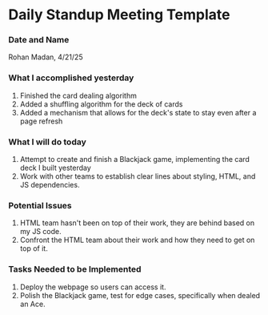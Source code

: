# Daily Standup Meeting Template

### Date and Name
Rohan Madan, 4/21/25

### What I accomplished yesterday
1. Finished the card dealing algorithm
2. Added a shuffling algorithm for the deck of cards
3. Added a mechanism that allows for the deck's state to stay even after a page refresh
   

### What I will do today
1. Attempt to create and finish a Blackjack game, implementing the card deck I built yesterday
2. Work with other teams to establish clear lines about styling, HTML, and JS dependencies.


### Potential Issues 
1. HTML team hasn't been on top of their work, they are behind based on my JS code. 
2. Confront the HTML team about their work and how they need to get on top of it. 


### Tasks Needed to be Implemented
1. Deploy the webpage so users can access it. 
2. Polish the Blackjack game, test for edge cases, specifically when dealed an Ace.
